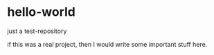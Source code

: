 # hello-world
just a test-repository

if this was a real project, then I would write some important stuff here.
